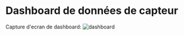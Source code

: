 # Dashboard de données de capteur

Capture d'ecran de dashboard:
![dashboard](https://github.com/user-attachments/assets/020c4aff-8f34-4532-8651-6c886cabd0b3)

